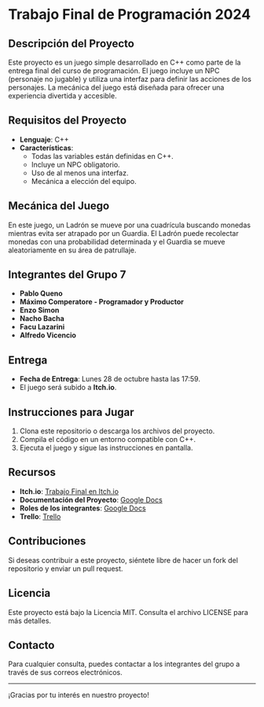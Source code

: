 # Trabajo Final de Programación 2024

## Descripción del Proyecto
Este proyecto es un juego simple desarrollado en C++ como parte de la entrega final del curso de programación. El juego incluye un NPC (personaje no jugable) y utiliza una interfaz para definir las acciones de los personajes. La mecánica del juego está diseñada para ofrecer una experiencia divertida y accesible.

## Requisitos del Proyecto
- **Lenguaje**: C++
- **Características**:
  - Todas las variables están definidas en C++.
  - Incluye un NPC obligatorio.
  - Uso de al menos una interfaz.
  - Mecánica a elección del equipo.

## Mecánica del Juego
En este juego, un Ladrón se mueve por una cuadrícula buscando monedas mientras evita ser atrapado por un Guardia. El Ladrón puede recolectar monedas con una probabilidad determinada y el Guardia se mueve aleatoriamente en su área de patrullaje.

## Integrantes del Grupo 7
- **Pablo Queno**
- **Máximo Comperatore - Programador y Productor**
- **Enzo Simon**
- **Nacho Bacha**
- **Facu Lazarini**
- **Alfredo Vicencio**

## Entrega
- **Fecha de Entrega**: Lunes 28 de octubre hasta las 17:59.
- El juego será subido a **Itch.io**.

## Instrucciones para Jugar
1. Clona este repositorio o descarga los archivos del proyecto.
2. Compila el código en un entorno compatible con C++.
3. Ejecuta el juego y sigue las instrucciones en pantalla.

## Recursos
- **Itch.io**: [Trabajo Final en Itch.io](https://pyoneerc1.itch.io/trabajo-final-prog-2024)
- **Documentación del Proyecto**: [Google Docs](https://docs.google.com/document/d/1s2I4jVwzVLHsnZQtCuD1Jjsy-tCt7QaTLMpd-C0hRwE/edit?pli=1&tab=t.0)
- **Roles de los integrantes**: [Google Docs](https://docs.google.com/document/d/1eXAJxbcqjve1-KuVF_cQgVdMPOr7pFXmC1ET7vhq9kM/edit?usp=sharing)
- **Trello**: [Trello](https://trello.com/invite/b/6711b855c71b2bfea1f23949/ATTIc34b25ad27ab709f6769faca85ca86b1BADF30FA/juegoprogramacionfinal2024)

## Contribuciones
Si deseas contribuir a este proyecto, siéntete libre de hacer un fork del repositorio y enviar un pull request.

## Licencia
Este proyecto está bajo la Licencia MIT. Consulta el archivo LICENSE para más detalles.

## Contacto
Para cualquier consulta, puedes contactar a los integrantes del grupo a través de sus correos electrónicos.

---

¡Gracias por tu interés en nuestro proyecto!
